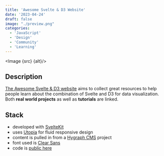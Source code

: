 ```yaml
---
title: 'Awesome Svelte & D3 Website'
date: '2023-04-24'
draft: false
image: "./preview.png"
categories:
  - 'JavaScript'
  - 'Design'
  - 'Community'
  - 'Learning'
---
```


<script>
  import TOC from '$lib/components/posts/TOC.svelte';
  import ListFlip from '$lib/components/posts/ListFlip.svelte';
  import Card from '$lib/components/Card.svelte';
  import Table from '$lib/components/posts/TableView.svelte';
  import Embed from '$lib/components/EmbedIFrame.svelte';
  import Image from '$lib/components/Image.svelte';
  import src from '$lib/assets/images/projects/awesome-svelte-and-d3/screenshot-am-I-responsive.png';

    let alt = "A multi-screenshot image (desktop, tablet, mobile) of the Awesome Svelte & D3 Website powered by https://ui.dev/amiresponsive"
</script>

<Image {src} {alt}/>

## Description
[The Awesome Svelte & D3 website](https://awesome-svelte-and-d3.netlify.app/) aims to collect great resources to help people learn about the combination of Svelte and D3 for data visualization.
Both **real world projects** as well as **tutorials** are linked.

## Stack

- developed with [SvelteKit](https://kit.svelte.dev/)
- uses [Utopia](https://utopia.fyi/) for fluid responsive design
- content is pulled in from a [Hygraph CMS](https://hygraph.com/) project
- font used is [Clear Sans](https://github.com/intel/clear-sans)
- code is [public here](https://github.com/seblammers/awesome-svelte-and-d3-website)